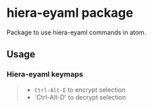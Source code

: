 # hiera-eyaml package

Package to use hiera-eyaml commands in atom.

## Usage

### Hiera-eyaml keymaps
>- `Ctrl-Alt-E` to encrypt selection
>- `Ctrl-Alt-D' to decrypt selection
